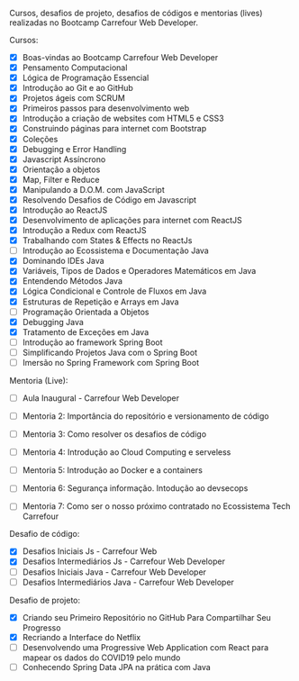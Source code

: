 Cursos, desafios de projeto, desafios de códigos e mentorias (lives) realizadas no Bootcamp Carrefour Web Developer.

Cursos:
- [x] Boas-vindas ao Bootcamp Carrefour Web Developer
- [x] Pensamento Computacional
- [x] Lógica de Programação Essencial
- [x] Introdução ao Git e ao GitHub
- [x] Projetos ágeis com SCRUM
- [x] Primeiros passos para desenvolvimento web
- [x] Introdução a criação de websites com HTML5 e CSS3
- [x] Construindo páginas para internet com Bootstrap
- [x] Coleções
- [x] Debugging e Error Handling
- [x] Javascript Assíncrono
- [x] Orientação a objetos
- [x] Map, Filter e Reduce
- [x] Manipulando a D.O.M. com JavaScript
- [x] Resolvendo Desafios de Código em Javascript
- [x] Introdução ao ReactJS
- [x] Desenvolvimento de aplicações para internet com ReactJS
- [x] Introdução a Redux com ReactJS
- [x] Trabalhando com States & Effects no ReactJs
- [ ] Introdução ao Ecossistema e Documentação Java
- [x] Dominando IDEs Java
- [x] Variáveis, Tipos de Dados e Operadores Matemáticos em Java
- [x] Entendendo Métodos Java
- [x] Lógica Condicional e Controle de Fluxos em Java
- [x] Estruturas de Repetição e Arrays em Java
- [ ] Programação Orientada a Objetos
- [x] Debugging Java
- [x] Tratamento de Exceções em Java
- [ ] Introdução ao framework Spring Boot
- [ ] Simplificando Projetos Java com o Spring Boot
- [ ] Imersão no Spring Framework com Spring Boot

Mentoria (Live):
- [ ] Aula Inaugural - Carrefour Web Developer
- [ ] Mentoria 2: Importância do repositório e versionamento de código
- [ ] Mentoria 3: Como resolver os desafios de código
- [ ] Mentoria 4: Introdução ao Cloud Computing e serveless
- [ ] Mentoria 5: Introdução ao Docker e a containers
- [ ] Mentoria 6: Segurança informação. Intodução ao devsecops
- [ ] Mentoria 7: Como ser o nosso próximo contratado no Ecossistema Tech Carrefour


Desafio de código:
- [x] Desafios Iniciais Js - Carrefour Web
- [x] Desafios Intermediários Js - Carrefour Web Developer
- [ ] Desafios Iniciais Java - Carrefour Web Developer
- [ ] Desafios Intermediários Java - Carrefour Web Developer

Desafio de projeto:
- [x] Criando seu Primeiro Repositório no GitHub Para Compartilhar Seu Progresso
- [x] Recriando a Interface do Netflix
- [ ] Desenvolvendo uma Progressive Web Application com React para mapear os dados do COVID19 pelo mundo
- [ ] Conhecendo Spring Data JPA na prática com Java
